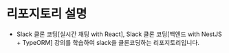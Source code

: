 # 리포지토리 설명

* Slack 클론 코딩[실시간 채팅 with React], Slack 클론 코딩[백엔드 with NestJS + TypeORM] 강의를 학습하여 slack을 클론코딩하는 리포지토리입니다.
